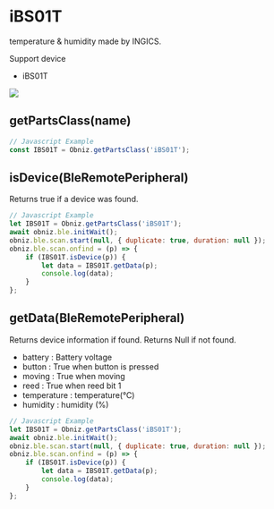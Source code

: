 # iBS01T
temperature & humidity made by INGICS.

Support device

- iBS01T

![](image.jpg)


## getPartsClass(name)

```javascript
// Javascript Example
const IBS01T = Obniz.getPartsClass('iBS01T');
```

## isDevice(BleRemotePeripheral)

Returns true if a device was found.

```javascript
// Javascript Example
let IBS01T = Obniz.getPartsClass('iBS01T');
await obniz.ble.initWait();
obniz.ble.scan.start(null, { duplicate: true, duration: null });
obniz.ble.scan.onfind = (p) => {
    if (IBS01T.isDevice(p)) {
        let data = IBS01T.getData(p);
        console.log(data);
    }
};
```

## getData(BleRemotePeripheral)

Returns device information if found. Returns Null if not found.

- battery : Battery voltage
- button : True when button is pressed
- moving : True when moving
- reed : True when reed bit 1
- temperature : temperature(℃)
- humidity : humidity (%)

```javascript
// Javascript Example
let IBS01T = Obniz.getPartsClass('iBS01T');
await obniz.ble.initWait();
obniz.ble.scan.start(null, { duplicate: true, duration: null });
obniz.ble.scan.onfind = (p) => {
    if (IBS01T.isDevice(p)) {
        let data = IBS01T.getData(p);
        console.log(data);
    }
};
```
